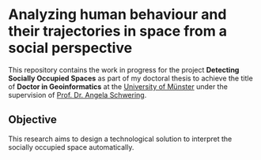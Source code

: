 # Analyzing human behaviour and their trajectories in space from a social perspective
 
This repository contains the work in progress for the project __Detecting Socially Occupied Spaces__ as part of my doctoral thesis to achieve the title of __Doctor in Geoinformatics__ at the [University of Münster](https://www.uni-muenster.de/Geoinformatics/en/) under the supervision of [Prof. Dr. Angela Schwering](https://www.uni-muenster.de/Geoinformatics/institute/staff/index.php/109/Angela_Schwering).

## Objective
This research aims to design a technological solution to interpret the socially occupied space automatically. 
